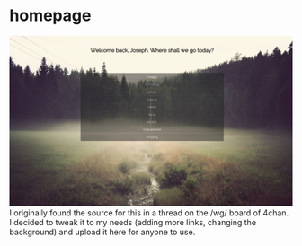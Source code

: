 # homepage
![screenshot](https://raw.githubusercontent.com/josephkhawly/homepage/master/screenshot.png)
I originally found the source for this in a thread on the /wg/ board of 4chan. I decided to tweak it to my needs (adding more links, changing the background) and upload it here for anyone to use.

